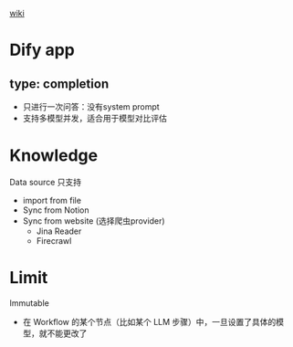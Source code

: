 [wiki](https://github.com/davidkhala/AI/wiki/LangGenius#dify)


# Dify app
## type: completion
- 只进行一次问答：没有system prompt
- 支持多模型并发，适合用于模型对比评估



# Knowledge
Data source 只支持
- import from file
- Sync from Notion
- Sync from website (选择爬虫provider)
  - Jina Reader
  - Firecrawl

# Limit

Immutable
- 在 Workflow 的某个节点（比如某个 LLM 步骤）中，一旦设置了具体的模型，就不能更改了